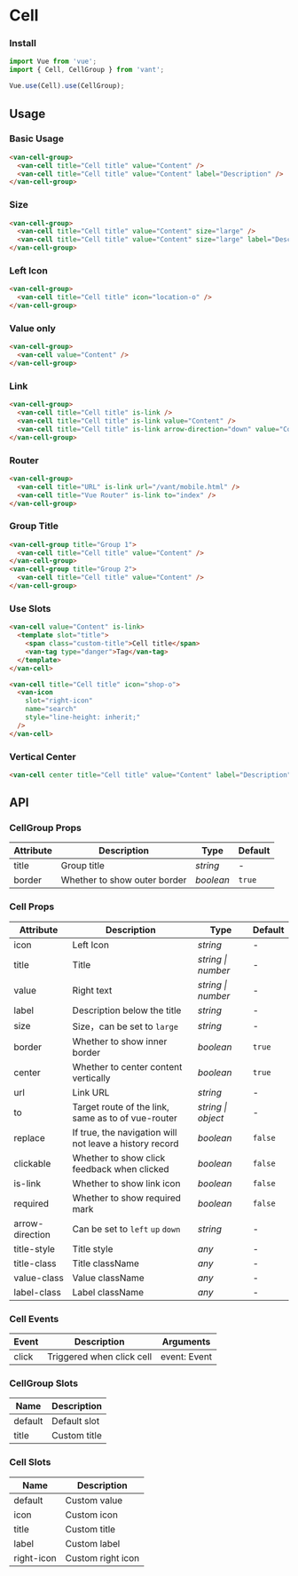 # Cell

### Install

``` javascript
import Vue from 'vue';
import { Cell, CellGroup } from 'vant';

Vue.use(Cell).use(CellGroup);
```

## Usage

### Basic Usage

```html
<van-cell-group>
  <van-cell title="Cell title" value="Content" />
  <van-cell title="Cell title" value="Content" label="Description" />
</van-cell-group>
```

### Size

```html
<van-cell-group>
  <van-cell title="Cell title" value="Content" size="large" />
  <van-cell title="Cell title" value="Content" size="large" label="Description" />
</van-cell-group>
```

### Left Icon

```html
<van-cell-group>
  <van-cell title="Cell title" icon="location-o" />
</van-cell-group>
```

### Value only

```html
<van-cell-group>
  <van-cell value="Content" />
</van-cell-group>
```

### Link

```html
<van-cell-group>
  <van-cell title="Cell title" is-link />
  <van-cell title="Cell title" is-link value="Content" />
  <van-cell title="Cell title" is-link arrow-direction="down" value="Content" />
</van-cell-group>
```

### Router

```html
<van-cell-group>
  <van-cell title="URL" is-link url="/vant/mobile.html" />
  <van-cell title="Vue Router" is-link to="index" />
</van-cell-group>
```

### Group Title

```html
<van-cell-group title="Group 1">
  <van-cell title="Cell title" value="Content" />
</van-cell-group>
<van-cell-group title="Group 2">
  <van-cell title="Cell title" value="Content" />
</van-cell-group>
```

### Use Slots

```html
<van-cell value="Content" is-link>
  <template slot="title">
    <span class="custom-title">Cell title</span>
    <van-tag type="danger">Tag</van-tag>
  </template>
</van-cell>

<van-cell title="Cell title" icon="shop-o">
  <van-icon
    slot="right-icon"
    name="search"
    style="line-height: inherit;"
  />
</van-cell>
```

### Vertical Center

```html
<van-cell center title="Cell title" value="Content" label="Description" />
```

## API

### CellGroup Props

| Attribute | Description | Type | Default |
|------|------|------|------|
| title | Group title | *string* | - |
| border | Whether to show outer border | *boolean* | `true` |

### Cell Props

| Attribute | Description | Type | Default |
|------|------|------|------|
| icon | Left Icon | *string* | - |
| title | Title | *string \| number* | - |
| value | Right text | *string \| number* | - |
| label | Description below the title | *string* | - |
| size | Size，can be set to `large` | *string* | - |
| border | Whether to show inner border | *boolean* | `true` |
| center | Whether to center content vertically | *boolean* | `true` |
| url | Link URL | *string* | - |
| to | Target route of the link, same as to of vue-router | *string \| object* | - |
| replace | If true, the navigation will not leave a history record | *boolean* | `false` |
| clickable | Whether to show click feedback when clicked | *boolean* | `false` |
| is-link | Whether to show link icon | *boolean* | `false` |
| required | Whether to show required mark | *boolean* | `false` |
| arrow-direction | Can be set to `left` `up` `down` | *string* | - |
| title-style | Title style | *any* | - |
| title-class | Title className | *any* | - |
| value-class | Value className | *any* | - |
| label-class | Label className | *any* | - |

### Cell Events

| Event | Description | Arguments |
|------|------|------|
| click | Triggered when click cell | event: Event |

### CellGroup Slots

| Name | Description |
|------|------|
| default | Default slot |
| title | Custom title |

### Cell Slots

| Name | Description |
|------|------|
| default | Custom value |
| icon | Custom icon |
| title | Custom title |
| label | Custom label |
| right-icon | Custom right icon |
